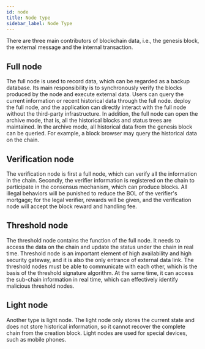 ```yaml
---
id: node
title: Node type
sidebar_label: Node Type
---
```


There are three main contributors of blockchain data, i.e., the genesis block, the external message and the internal transaction.

## Full node

The full node is used to record data, which can be regarded as a backup database. Its main responsibility is to synchronously verify the blocks produced by the node and execute external data. Users can query the current information or recent historical data through the full node. deploy the full node, and the application can directly interact with the full node without the third-party infrastructure. In addition, the full node can open the archive mode, that is, all the historical blocks and status trees are maintained. In the archive mode, all historical data from the genesis block can be queried. For example, a block browser may query the historical data on the chain.

## Verification node

The verification node is first a full node, which can verify all the information in the chain. Secondly, the verifier information is registered on the chain to participate in the consensus mechanism, which can produce blocks. All illegal behaviors will be punished to reduce the BOL of the verifier's mortgage; for the legal verifier, rewards will be given, and the verification node will accept the block reward and handling fee.

## Threshold node

The threshold node contains the function of the full node. It needs to access the data on the chain and update the status under the chain in real time. Threshold node is an important element of high availability and high security gateway, and it is also the only entrance of external data link. The threshold nodes must be able to communicate with each other, which is the basis of the threshold signature algorithm. At the same time, it can access the sub-chain information in real time, which can effectively identify malicious threshold nodes.

## Light node

Another type is light node. The light node only stores the current state and does not store historical information, so it cannot recover the complete chain from the creation block. Light nodes are used for special devices, such as mobile phones.